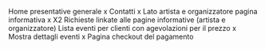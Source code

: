 Home presentative generale x
Contatti x
Lato artista e organizzatore pagina informativa x
X2 Richieste linkate alle pagine informative (artista e organizzatore)
Lista eventi per clienti con agevolazioni per il prezzo x
Mostra dettagli eventi x
Pagina checkout del pagamento
